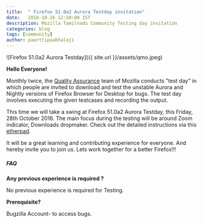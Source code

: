 ```yaml
---
title:  " Firefox 51.0a2 Aurora Testday invitation"
date:   2016-10-26 12:50:00 IST
description: Mozilla Tamilnadu Community Testing day invitation
categories: blog
tags: [community]
author: paarttipaabhalaji
---
```


![Firefox 51.0a2 Aurora Testday]({{ site.url }}/assets/qmo.jpeg)


**Hello Everyone!**

 Monthly twice, the <a href="https://quality.mozilla.org/">Quality Assurance</a> team of Mozilla conducts "test day" in which people are invited to download and test the unstable Aurora and Nightly versions of Firefox Browser for Desktop for bugs. The test day involves executing the given testcases and recording the output. 

This time we will take a swing at Firefox 51.0a2 Aurora Testday, this Friday, 28th October 2016.  The main focus during the testing will be around Zoom indicator, Downloads dropmaker. Check out the detailed instructions via this <a href="https://public.etherpad-mozilla.org/p/MozillaIndiaQA-Testday-20161028">etherpad</a>.

It will be a great learning and contributing experience for everyone. And hereby invite you to join us. Lets work together for a better Firefox!!!


<h5>FAQ</h5>

**Any previous experience is required ?**

No previous experience is required for Testing.


**Prerequisite?**

Bugzilla Account- to access bugs.
